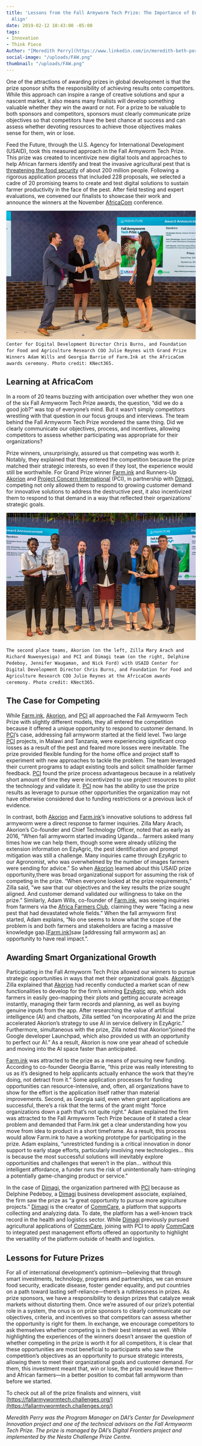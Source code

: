 ```yaml
---
title: 'Lessons from the Fall Armyworm Tech Prize: The Importance of Ensuring Goals
  Align'
date: 2019-02-12 10:43:00 -05:00
tags:
- Innovation
- Think Piece
Author: "[Meredith Perry](https://www.linkedin.com/in/meredith-beth-perry-01882236/)"
social-image: "/uploads/FAW.png"
thumbnail: "/uploads/FAW.png"
---
```


One of the attractions of awarding prizes in global development is that the prize sponsor shifts the responsibility of achieving results onto competitors. While this approach can inspire a range of creative solutions and spur a nascent market, it also means many finalists will develop something valuable whether they win the award or not. For a prize to be valuable to both sponsors and competitors, sponsors must clearly communicate prize objectives so that competitors have the best chance at success and can assess whether devoting resources to achieve those objectives makes sense for them, win or lose.

<!--more-->

Feed the Future, through the U.S. Agency for International Development (USAID), took this measured approach in the Fall Armyworm Tech Prize. This prize was created to incentivize new digital tools and approaches to help African farmers identify and treat the invasive agricultural pest that is [threatening the food security](https://www.scidev.net/sub-saharan-africa/farming/news/global-actions-combat-fall-armyworm.html) of about 200 million people. Following a rigorous application process that included 228 proposals, we selected a cadre of 20 promising teams to create and test digital solutions to sustain farmer productivity in the face of the pest. After field testing and expert evaluations, we convened our finalists to showcase their work and announce the winners at the November [AfricaCom](https://tmt.knect365.com/africacom/) conference.

![FAW.png](/uploads/FAW.png)
`Center for Digital Development Director Chris Burns, and Foundation for Food and Agriculture Research COO Julie Reynes with Grand Prize Winners Adam Wills and Georgia Barrie of Farm.Ink at the AfricaCom awards ceremony. Photo credit: KNect365.`

## Learning at AfricaCom

In a room of 20 teams buzzing with anticipation over whether they won one of the six Fall Armyworm Tech Prize awards, the question, “did we do a good job?” was top of everyone’s mind. But it wasn’t simply competitors wrestling with that question in our focus groups and interviews. The team behind the Fall Armyworm Tech Prize wondered the same thing. Did we clearly communicate our objectives, process, and incentives, allowing competitors to assess whether participating was appropriate for their organizations?

Prize winners, unsurprisingly, assured us that competing was worth it. Notably, they explained that they entered the competition because the prize matched their strategic interests, so even if they lost, the experience would still be worthwhile. For Grand Prize winner [Farm.ink](https://farm.ink/) and Runners-Up [Akorion](https://akorion.com/) and [Project Concern International](https://www.pciglobal.org/) (PCI), in partnership with [Dimagi](https://www.dimagi.com/), competing not only allowed them to respond to growing customer demand for innovative solutions to address the destructive pest, it also incentivized them to respond to that demand in a way that reflected their organizations’ strategic goals.

![FAW1.png](/uploads/FAW1.png)

`The second place teams, Akorion (on the left, Zilla Mary Arach and Richard Nuwenyesiga) and PCI and Dimagi team (on the right, Delphine Pedeboy, Jennifer Waugaman, and Nick Ford) with USAID Center for Digital Development Director Chris Burns, and Foundation for Food and Agriculture Research COO Julie Reynes at the AfricaCom awards ceremony. Photo credit: KNect365.`

## The Case for Competing

While [Farm.ink](https://farm.ink/), [Akorion](https://akorion.com/), and [PCI](https://www.pciglobal.org/) all approached the Fall Armyworm Tech Prize with slightly different models, they all entered the competition because it offered a unique opportunity to respond to customer demand. In [PCI](https://www.pciglobal.org/)’s case, addressing fall armyworm started at the field level. Two large [PCI](https://www.pciglobal.org/) projects, in Malawi and Tanzania, were experiencing significant crop losses as a result of the pest and feared more losses were inevitable. The prize provided flexible funding for the home office and project staff to experiment with new approaches to tackle the problem. The team leveraged their current programs to adapt existing tools and solicit smallholder farmer feedback. [PCI](https://www.pciglobal.org/) found the prize process advantageous because in a relatively short amount of time they were incentivized to use project resources to pilot the technology and validate it. [PCI](https://www.pciglobal.org/) now has the ability to use the prize results as leverage to pursue other opportunities the organization may not have otherwise considered due to funding restrictions or a previous lack of evidence.

In contrast, both [Akorion](https://akorion.com/) and [Farm.ink](https://farm.ink/)’s innovative solutions to address fall armyworm were a direct response to farmer inquiries. Zilla Mary Arach, Akorion’s Co-founder and Chief Technology Officer, noted that as early as 2016, “When fall armyworm started invading Uganda... farmers asked many times how we can help them, though some were already utilizing the extension information on EzyAgric, the pest identification and prompt mitigation was still a challenge. Many inquiries came through EzyAgric to our Agronomist, who was overwhelmed by the number of images farmers were sending for advice.” So when [Akorion](https://akorion.com/) learned about this USAID prize opportunity,there was broad organizational support for assuming the risk of competing in the prize. “When everyone looked at the prize requirements,” Zilla said, “we saw that our objectives and the key results the prize sought aligned. And customer demand validated our willingness to take on the prize.” Similarly, Adam Wills, co-founder of [Farm.ink](https://farm.ink/), was seeing inquiries from farmers via the [Africa Farmers Club](https://www.facebook.com/africafarmersclub/), claiming they were “facing a new pest that had devastated whole fields.” When the fall armyworm first started, Adam explains, “No one seems to know what the scope of the problem is and both farmers and stakeholders are facing a massive knowledge gap.\[[Farm.ink](https://farm.ink/)\]saw \[addressing fall armyworm as\] an opportunity to have real impact.”.

## Awarding Smart Organizational Growth

Participating in the Fall Armyworm Tech Prize allowed our winners to pursue strategic opportunities in ways that met their organizational goals. [Akorion](https://akorion.com/)’s Zilla explained that [Akorion](https://akorion.com/) had recently conducted a market scan of new functionalities to develop for the firm’s winning [EzyAgric](https://ezyagric.com/) app, which aids farmers in easily geo-mapping their plots and getting accurate acreage instantly, managing their farm records and planning, as well as buying genuine inputs from the app. After researching the value of artificial intelligence (AI) and chatbots, Zilla settled “on incorporating AI and the prize accelerated Akorion’s strategy to use AI in service delivery in EzyAgric.” Furthermore, simultaneous with the prize, Zilla noted that Akorion“joined the Google developer Launchpad, which also provided us with an opportunity to perfect our AI.” As a result, Akorion is now one year ahead of schedule and moving into the AI space faster than anticipated.

[Farm.ink](https://farm.ink/) was attracted to the prize as a means of pursuing new funding. According to co-founder Georgia Barrie, “this prize was really interesting to us as it’s designed to help applicants actually enhance the work that they’re doing, not detract from it.” Some application processes for funding opportunities can resource-intensive, and, often, all organizations have to show for the effort is the application itself rather than material improvements. Second, as Georgia said, even when grant applications are successful, there’s a risk that the terms of the grant might “force organizations down a path that’s not quite right.” Adam explained the firm was attracted to the Fall Armyworm Tech Prize because of it stated a clear problem and demanded that Farm.lnk get a clear understanding how you move from idea to product in a short timeframe. As a result, this process would allow Farm.ink to have a working prototype for participating in the prize. Adam explains, “unrestricted funding is a critical innovation in donor support to early stage efforts, particularly involving new technologies… this is because the most successful solutions will inevitably explore opportunities and challenges that weren’t in the plan… without this intelligent affordance, a funder runs the risk of unintentionally ham-stringing a potentially game-changing product or service."

In the case of [Dimagi](https://www.dimagi.com/), the organization partnered with [PCI](https://www.pciglobal.org/) because as Delphine Pedeboy, a [Dimagi](https://www.dimagi.com/) business development associate, explained, the firm saw the prize as “a great opportunity to pursue more agriculture projects.” [Dimagi](https://www.dimagi.com/) is the creator of [CommCare](https://www.dimagi.com/commcare/), a platform that supports collecting and analyzing data. To date, the platform has a well-known track record in the health and logistics sector. While [Dimagi](https://www.dimagi.com/) previously pursued agricultural applications of [CommCare](https://www.dimagi.com/commcare/), joining with PCI to apply [CommCare](https://www.dimagi.com/commcare/) to integrated pest management efforts offered an opportunity to highlight the versatility of the platform outside of health and logistics.

## Lessons for Future Prizes

For all of international development’s optimism—believing that through smart investments, technology, programs and partnerships, we can ensure food security, eradicate disease, foster gender equality, and put countries on a path toward lasting self-reliance—there’s a ruthlessness in prizes. As prize sponsors, we have a responsibility to design prizes that catalyze weak markets without distorting them. Once we’re assured of our prize’s potential role in a system, the onus is on prize sponsors to clearly communicate our objectives, criteria, and incentives so that competitors can assess whether the opportunity is right for them. In exchange, we encourage competitors to ask themselves whether competing is in their best interest as well. While highlighting the experiences of the winners doesn’t answer the question of whether competing in the prize is worth it for all competitors, it is clear that these opportunities are most beneficial to participants who saw the competition’s objectives as an opportunity to pursue strategic interests, allowing them to meet their organizational goals and customer demand. For them, this investment meant that, win or lose, the prize would leave them—and African farmers—in a better position to combat fall armyworm than before we started.

To check out all of the prize finalists and winners, visit [https://fallarmywormtech.challenges.org/](https://fallarmywormtech.challenges.org/)

*Meredith Perry was the Program Manager on DAI’s Center for Development Innovation project and one of the technical advisors on the Fall Armyworm Tech Prize. The prize is managed by DAI’s Digital Frontiers project and implemented by the Nesta Challenge Prize Centre.*